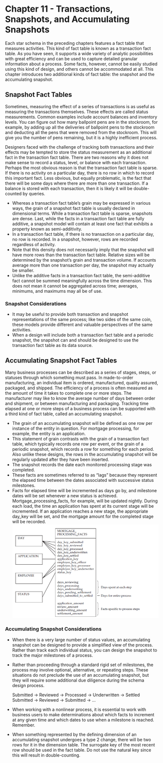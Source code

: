 # Chapter 11 - Transactions, Snapshots, and Accumulating Snapshots

Each star schema in the preceding chapters features a fact table that measures activities. This kind of fact table is known as a transaction fact table. As you have seen, it supports a wide
variety of analytic possibilities with great efficiency and can be used to capture detailed granular information about a process. Some facts, however, cannot be easily studied using
this kind of design, and others cannot be accommodated at all. This chapter introduces two additional kinds of fact table: the snapshot and the accumulating snapshot.

## Snapshot Fact Tables
Sometimes, measuring the effect of a series of transactions is as useful as measuring the transactions themselves. These effects are called status measurements. Common examples include account balances and inventory levels. You can figure out how many ballpoint pens are in the stockroom, for example, by adding up all the deliveries of ballpoint pens to the stockroom and deducting all the pens that were removed from the stockroom. This will give you the number of pens remaining, but it is a highly inefficient process.

Designers faced with the challenge of tracking both transactions and their effects may be tempted to store the status measurement as an additional fact in the transaction fact table. There are two reasons why it does not make sense to record a status, level, or balance with each transaction. Perhaps the most obvious reason is that the transaction fact table is sparse. If there is no activity on a particular day, there is no row in which to record this important fact. Less obvious, but equally problematic, is the fact that there will be some days where there are more than one transaction. If a balance is stored with each transaction, then it is likely it will be double-counted by queries.

- Whereas a transaction fact table’s grain may be expressed in various ways, the grain of a snapshot fact table is usually declared in dimensional terms. While a transaction fact table is sparse, snapshots are dense. Last, while the facts in a transaction fact table are fully additive, a snapshot model will contain at least one fact that exhibits a property known as semi-additivity.
- In a transaction fact table, if there is no transaction on a particular day, no row is recorded. In a snapshot, however, rows are recorded regardless of activity. 
- Note that this density does not necessarily imply that the snapshot will have more rows than the transaction fact table. Relative sizes will be determined by the snapshot’s grain and transaction volume. If accounts average more than one transaction per day, the snapshot may actually be smaller.
- Unlike the additive facts in a transaction fact table, the semi-additive fact cannot be summed meaningfully across the time dimension. This does not mean it cannot be aggregated across time; averages, minimums, and maximums may all be of use.

### Snapshot Considerations
 - It may be useful to provide both transaction and snapshot representations of the same process; like two sides of the same coin, these models provide different and valuable perspectives of the same activities.
 - When a design will include both a transaction fact table and a periodic snapshot, the snapshot can and should be designed to use the transaction fact table as its data source.

## Accumulating Snapshot Fact Tables
Many business processes can be described as a series of stages, steps, or statuses through which something must pass. In made-to-order manufacturing, an individual item is ordered, manufactured, quality assured, packaged, and shipped. The efficiency of a process is often measured as the amount of time it takes to complete one or more steps. The manufacturer may like to know the average number of days between order and shipment, or between manufacturing and packaging. Tracking time elapsed at one or more steps of a business process can be supported with a third kind of fact table, called an accumulating snapshot. 

- The grain of an accumulating snapshot will be defined as one row per instance of the entity in question. For mortgage processing, for example, the entity is an application.
- This statement of grain contrasts with the grain of a transaction fact table, which typically records one row per event, or the grain of a periodic snapshot, which records a row for something for each period. Also unlike these designs, the rows in the accumulating snapshot will be regularly updated after they have been inserted.
- The snapshot records the date each monitored processing stage was completed.
- These facts are sometimes referred to as “lags” because they represent the elapsed time between the dates associated with successive status milestones.
- Facts for elapsed time will be incremented as days go by, and milestone dates will be set whenever a new status is achieved. Mortgage_processing_facts, for example, will be updated nightly. During each load, the time an application has spent at its current stage will be incremented. If an application reaches a new stage, the appropriate day_key will be set, and the mortgage amount for the completed stage will be
recorded.
 ![Accumulating snapshot](https://github.com/STEFANOVIVAS/star-schema-notes/blob/main/images/accumulating_snapshot.png)

### Accumulating Snapshot Considerations
- When there is a very large number of status values, an accumulating snapshot can be designed to provide a simplified view of the process. Rather than track each individual status, you can design the snapshot to track the major milestones of a process.
- Rather than proceeding through a standard rigid set of milestones, the process may involve optional, alternative, or repeating steps. These situations do not preclude the use of an accumulating snapshot, but they will require some additional due diligence during the schema design process.

  Submitted → Reviewed → Processed → Underwritten → Settled  
  Submitted → Reviewed → Submitted → …

- When working with a nonlinear process, it is essential to work with business users to make determinations about which facts to increment at any given time and which dates to use when a milestone is reached. Remember.
- When something represented by the defining dimension of an accumulating snapshot undergoes a type 2 change, there will be two rows for it in the dimension table. The surrogate key of the most recent row should be used in the fact table. Do not use the natural key since this will result in double-counting.
